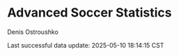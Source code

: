 # Advanced Soccer Statistics
Denis Ostroushko

<!-- gfm -->

Last successful data update: 2025-05-10 18:14:15 CST
